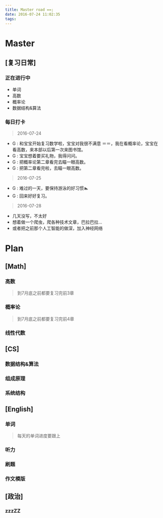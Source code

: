 ```yaml
---
title: Master road ==;
date: 2016-07-24 11:02:35
tags:
---
```

# Master

## [复习日常]

### 正在进行中
- 单词
- 高数
- 概率论
- 数据结构&算法

### 每日打卡
> 2016-07-24

- G : 和宝宝开始复习数学啦，宝宝对我很不满意 ＝＝，我在看概率论，宝宝在看高数，来本部以后第一次来图书馆。
- G : 宝宝想着要买礼物，我得问问。
- G : 把概率论第二章看完去瞄一眼高数。
- G : 把第二章看完啦，去瞄一眼高数。

> 2016-07-25

- G : 难过的一天，要保持游泳的好习惯🏊
- G : 回来好好复习。

> 2016-07-28

- 几天没写，不太好
- 想着做一个爬虫，爬各种技术文章，巴拉巴拉...
- 或者把之前那个人工智能的做深，加入神经网络

# Plan

## [Math]
### 高数
> 到7月底之前都要复习完前3章

### 概率论
> 到7月底之前都要复习完前4章

### 线性代数

## [CS]
### 数据结构&算法
### 组成原理
### 系统结构

## [English]
### 单词
> 每天的单词进度要跟上

### 听力
### 刷题
### 作文模版

## [政治]
### zzzZZ
